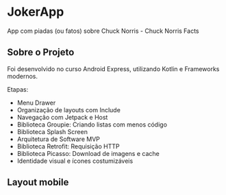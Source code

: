 # JokerApp
App com piadas (ou fatos) sobre Chuck Norris - Chuck Norris Facts

## Sobre o Projeto

Foi desenvolvido no curso Android Express, utilizando Kotlin e Frameworks modernos.

Etapas:
- Menu Drawer
- Organização de layouts com Include
- Navegação com Jetpack e Host
- Biblioteca Groupie: Criando listas com menos código
- Biblioteca Splash Screen
- Arquitetura de Software MVP
- Biblioteca Retrofit: Requisição HTTP 
- Biblioteca Picasso: Download de imagens e cache
- Identidade visual e ícones costumizáveis 

## Layout mobile
